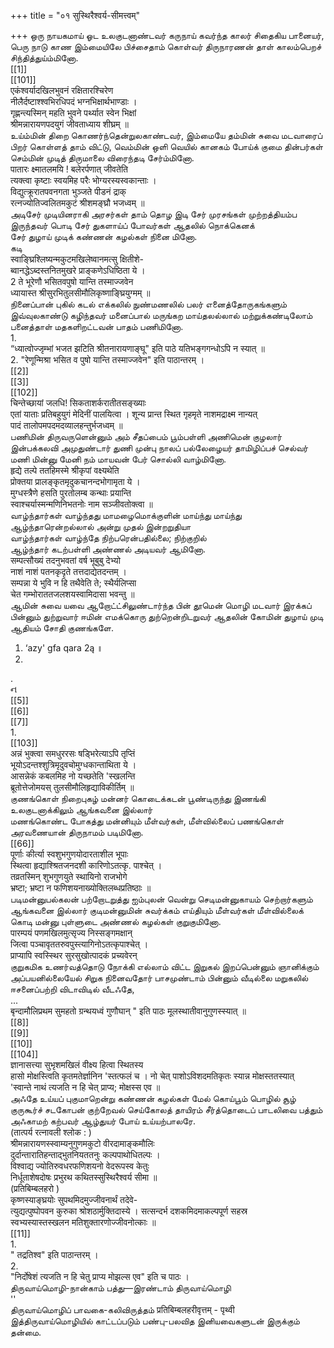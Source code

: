 +++
title = "०१ सुस्थिरैश्वर्य-सीमत्त्वम्"

+++
ஒரு நாயகமாய் ஓட உலகுடனாண்டவர் கருநாய் கவர்ந்த காலர் சிதைகிய பானையர்,   
பெரு நாடு காண இம்மையிலே பிச்சைதாம் கொள்வர் திருநாரணன் தாள் காலம்பெறச் சிந்தித்துய்ம்மினோ.   
[[1]]  
[[101]]  
एकंश्वर्यादखिलभुवनं रक्षितारश्चिरेण   
नीलैर्दष्टाश्श्वभिरधिपदं भग्नभिक्षार्थभाण्डाः ।   
गृह्णन्त्यस्मिन् महति भुवने पर्थ्यात स्वेन भिक्षां   
श्रीमन्नारायणपदयुगं जीवताध्याय शीघ्रम् ॥   
உய்ம்மின் திறை கொணர்ந்தென்றுலகாண்டவர், இம்மையே தம்மின் சுவை மடவாரைப் பிறர் கொள்ளத் தாம் விட்டு, வெம்மின் ஒளி வெயில் கானகம் போய்க் குமை தின்பர்கள் செம்மின் முடித் திருமாலை விரைந்தடி சேர்ம்மினோ.   
पातारः क्ष्मातलमयि ! बलेरर्पणात् जीवतेति   
त्यक्त्वा कृष्टाः स्वयमिह परैः भोग्यरस्यस्वकान्ताः ।   
विद्युत्क्रूरातपवनगता भुञ्जते पीडनं द्राक्   
रत्नज्योतिज्वलितमकुटं श्रीशमङ्घ्रौ भजध्वम् ॥   
அடிசேர் முடியினராகி அரசர்கள் தாம் தொழ இடி சேர் முரசங்கள் முற்றத்தியம்ப இருந்தவர் பொடி சேர் துகளாய்ப் போவர்கள் ஆதலில் நொக்கெனக்   
சேர் துழாய் முடிக் கண்ணன் கழல்கள் நினை மினோ.   
கடி   
स्वाङ्घ्रिश्लिष्यन्मकुटमखिलेष्वानमत्सु क्षितीशे-   
ब्वानद्धेऽब्दस्तनितमुखरे प्राङ्कणेऽधिष्ठिता ये ।   
2 ते भूरेणौ भसितवपुषो यान्ति तस्माज्जवेन   
ध्यायास्त श्रीसुरभितुलसीमौलिकृष्णाङ्घ्रियुग्मम् ॥   
நினைப்பான் புகில் கடல் எக்கலில் நுண்மணலில் பலர் எனைத்தோருகங்களும் இவ்வுலகாண்டு கழிந்தவர் மனைப்பால் மருங்கற மாய்தலல்லால் மற்றுக்கண்டிலோம் பனைத்தாள் மதகளிறட்டவன் பாதம் பணிமினோ.   
1.   
“ध्यात्वोज्जृम्भां भजत झटिति श्रीतनारायणाङ्घू" इति पाठे यतिभङ्गगन्धोऽपि न स्यात् ॥   
2. "रेणून्मिश्रा भसित व पुषो यान्ति तस्माज्जवेन" इति पाठान्तरम् ।   
[[2]]  
[[3]]  
[[102]]  
चिन्तेच्छायां जलधि! सिकताशर्करातीतसङ्ख्याः   
एतां याताः प्रतिबहुयुगं मेदिनीं पालयित्वा । शून्य प्रान्त स्थित गृहमृते नाशमद्राक्ष्म नान्यत्   
पादं तालोपमपदमदव्यालहन्तुर्भजध्वम् ॥   
பணிமின் திருவருளென்னும் அம் சீதப்பைம் பூம்பள்ளி அணிமென் குழலார் இன்பக்கலவி அமுதுண்டார் துணி முன்பு நாலப் பல்லேழையர் தாமிழிப்பச் செல்வர் மணி மின்னு மேனி நம் மாயவன் பேர் சொல்லி வாழ்மினோ.   
हृद्ये तल्पे ततहिमस्मे श्रीकृपां वक्ष्यथेति   
प्रोक्तया प्रालङ्कृतमृदुकचानन्दभोगामृता ये ।   
मुग्धस्त्रैणे हसति पुरतोलम्ब कन्थाः प्रयान्ति   
स्वाश्चर्यास्मन्मणिनिभतनोः नाम सञ्जीवतोक्त्वा ॥   
வாழ்ந்தார்கள் வாழ்ந்தது மாமழைமொக்குளின் மாய்ந்து மாய்ந்து ஆழ்ந்தாரென்றல்லால் அன்று முதல் இன்றறுதியா   
வாழ்ந்தார்கள் வாழ்ந்தே நிற்பரென்பதில்லை; நிற்குறில்   
ஆழ்ந்தார் கடற்பள்ளி அண்ணல் அடியவர் ஆமினோ.   
सम्पत्सौख्यं तदनुभवतां वर्ष भूबुबु देभ्यो   
नाशं नाशं पतनकृदृते तत्तदाद्येतदन्तम् ।   
सम्पन्ना ये भुवि न हि तथैवेति ते; स्थैर्यलिप्सा   
चेत गम्भोराततजलशयस्वामिदासा भवन्तु ॥   
ஆமின் சுவை யவை ஆறோட்ட்சிலுண்டார்ந்த பின் தூமென் மொழி மடவார் இரக்கப் பின்னும் துற்றுவார் ஈமின் எமக்கொரு துற்றென்றிடறுவர் ஆதலின் கோமின் துழாய் முடி ஆதியம் சோதி குணங்களே.   
1. ‘azy' gfa qara 2ą ॥   
2.   
.   
ન   
[[5]]  
[[6]]  
[[7]]  
1.   
[[103]]  
अन्नं भुक्त्वा समधुररसः षड्भिरेत्याऽपि तृप्तिं   
भूयोऽदन्तश्शुत्रिमृदुवचोमुग्धकान्ताथिता ये ।   
आसन्नेकं कबलमिह नो यच्छतेति 'स्खलन्ति   
ब्रूतोत्तेजोमयस् तुलसीमौलिहृद्याविकीर्तिम् ॥   
குணங்கொள் நிறைபுகழ் மன்னர் கொடைக்கடன் பூண்டிருந்து இணங்கி உலகுடனாக்கிலும் ஆங்கவனை இல்லார்   
மணங்கொண்ட போகத்து மன்னியும் மீள்வர்கள், மீள்வில்லைப் பணங்கொள் அரவணையான் திருநாமம் படிமினோ.   
[[66]]  
पूर्णाः कीर्त्या स्वशुभगुणयोदारताशील भूपाः   
स्थित्वा हृद्याश्श्रितजनदशी कारिणोऽतत्कृ. पाश्चेत् ।   
तव्रतस्मिन् शुभगुणयुते स्थायिनो राजभोगे   
भ्रष्टा; भ्रष्टा न फणिशयनाख्योक्तिलब्धप्रतिष्ठाः ॥   
படிமன்னுபல்கலன் பற்றோடறுத்து ஐம்புலன் வென்று செடிமன்னுகாயம் செற்றார்களும் ஆங்கவனை இல்லார் குடிமன்னுமின் சுவர்க்கம் எய்தியும் மீள்வர்கள் மீள்வில்லைக் கொடி மன்னு புள்ளுடை அண்ணல் கழல்கள் குறுகுமினோ.   
पारम्पयं पणमखिलमुत्सृज्य निस्सङ्गमक्षान्   
जित्वा पञ्चावृततरुवपुस्त्यागिनोऽतत्कृपाश्चेत् ।   
प्राप्यापि स्वस्स्थिर सुरसुखोत्पादकं प्रच्यवेरन्   
குறுகமிக உணர்வத்தொடு நோக்கி எல்லாம் விட்ட இறுகல் இறப்பென்னும் ஞானிக்கும் அப்பயனில்லையேல் சிறுக நினைவதோர் பாசமுண்டாம் பின்னும் வீடில்லை மறுகலில் ஈசனைப்பற்றி விடாவிடில் வீடஃதே,   
...   
बृन्दामौलिप्रथम सुमहतो ग्रन्थयध्वं गुणौघान् " इति पाठः मूलस्थातीवानुगुणस्स्यात् ॥   
[[8]]  
[[9]]  
[[10]]  
[[104]]  
ज्ञानासत्त्या सुभृशमखिलं वीक्ष्य हित्वा स्थितस्य   
हासो मोक्षस्त्विति कृतमतेर्ज्ञानिन 'स्तत्फलं च । नो चेत् पाशोऽविशदमतिकृतः स्यान्न मोक्षस्ततस्यात्   
'स्वान्ते नाथं त्यजति न हि चेत् प्राप्य; मोक्षस्स एव ॥   
அஃதே உய்யப் புகுமாறென்று கண்ணன் கழல்கள் மேல் கொய்பூம் பொழில் சூழ் குருகூர்ச் சடகோபன் குற்றேவல் செய்கோலத் தாயிரம் சீர்த்தொடைப் பாடலிவை பத்தும் அஃகாமற் கற்பவர் ஆழ்துயர் போய் உய்யற்பாலரே.   
(तात्पर्य रत्नावली श्लोक : )   
श्रीमन्नारायणस्स्वाम्यनुगुणमकुटो वीरदामाङ्कमौलिः   
दुर्दान्तारातिहन्ताद्भुतनियततनुः कल्पपाथोधितल्पः ।   
विश्वाद्य ज्योतिरुवधरफणिशयनो वेदरूपस्व केतुः   
निर्धूताशेषदोषः प्रभुरथ कथितस्सुस्थिरैश्वर्य सीमा ॥   
(प्रतिबिम्बलहरो )   
कृष्णस्याङ्घ्रयोः सुपथमिदमुज्जीवनार्थं तदेवे-   
त्युद्यत्पुष्पोपवन कुरुका श्रोशठार्मुक्तिदास्ये । सत्सन्दर्भ दशकमिदमाकल्पपूर्ण सहस्र   
स्वभ्यस्यास्तस्खलन मतिशुक्तारणोज्जीवनोत्काः ॥   
[[11]]  
1.   
" तद्रतिश्व" इति पाठान्तरम् ।   
2.   
"निर्दोषेशं त्यजति न हि चेतु प्राप्य मोझल्स एव" इति च पाठः ।   
திருவாய்மொழி-நான்காம் பத்து—இரண்டாம் திருவாய்மொழி   
''   
திருவாய்மொழிப் பாவகை-கலிவிருத்தம் प्रतिबिम्बलहरीवृत्तम् - पृथ्वी   
இத்திருவாய்மொழியில் காட்டப்படும் பண்பு-பலவித இனியவைகளுடன் இருக்கும் தன்மை.   

